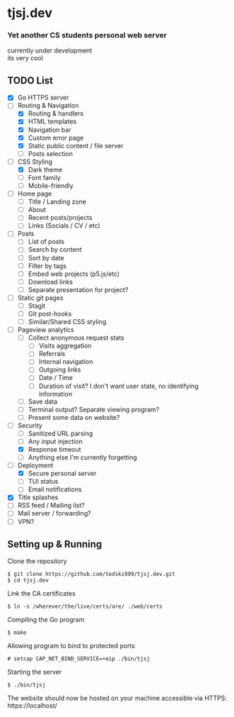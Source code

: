 # tjsj.dev
### Yet another CS students personal web server

currently under development\
its very cool

## TODO List

- [x] Go HTTPS server
- [ ] Routing & Navigation
	- [x] Routing & handlers
	- [x] HTML templates
	- [x] Navigation bar
	- [x] Custom error page
	- [x] Static public content / file server
	- [ ] Posts selection
- [ ] CSS Styling
	- [x] Dark theme
	- [ ] Font family
	- [ ] Mobile-friendly
- [ ] Home page
	- [ ] Title / Landing zone
	- [ ] About
	- [ ] Recent posts/projects
	- [ ] Links (Socials / CV / etc)
- [ ] Posts
	- [ ] List of posts
	- [ ] Search by content
	- [ ] Sort by date
	- [ ] Filter by tags
	- [ ] Embed web projects (p5.js/etc)
	- [ ] Download links
	- [ ] Separate presentation for project?
- [ ] Static git pages
	- [ ] Stagit
	- [ ] Git post-hooks
	- [ ] Similar/Shared CSS styling
- [ ] Pageview analytics
	- [ ] Collect anonymous request stats
		- [ ] Visits aggregation
		- [ ] Referrals
		- [ ] Internal navigation
		- [ ] Outgoing links
		- [ ] Date / Time
		- [ ] Duration of visit? I don't want user state, no identifying information
	- [ ] Save data
	- [ ] Terminal output? Separate viewing program?
	- [ ] Present some data on website?
- [ ] Security
	- [ ] Sanitized URL parsing
	- [ ] Any input injection
	- [x] Response timeout
	- [ ] Anything else I'm currently forgetting
- [ ] Deployment
	- [x] Secure personal server
	- [ ] TUI status
	- [ ] Email notifications
- [x] Title splashes
- [ ] RSS feed / Mailing list?
- [ ] Mail server / forwarding?
- [ ] VPN?

## Setting up & Running

Clone the repository
```
$ git clone https://github.com/tedski999/tjsj.dev.git
$ cd tjsj.dev
```

Link the CA certificates
```
$ ln -s /wherever/the/live/certs/are/ ./web/certs
```

Compiling the Go program
```
$ make
```

Allowing program to bind to protected ports
```
# setcap CAP_NET_BIND_SERVICE=+eip ./bin/tjsj
```

Starting the server
```
$ ./bin/tjsj
```

The website should now be hosted on your machine accessible via HTTPS:
https://localhost/

